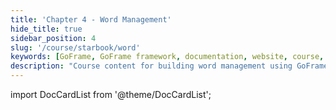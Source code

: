 ```yaml
---
title: 'Chapter 4 - Word Management'
hide_title: true
sidebar_position: 4
slug: '/course/starbook/word'
keywords: [GoFrame, GoFrame framework, documentation, website, course, tutorial, guide, development, framework]
description: "Course content for building word management using GoFrame, providing a detailed guide to help users better understand and apply the GoFrame framework."
---
```


import DocCardList from '@theme/DocCardList';

<DocCardList />